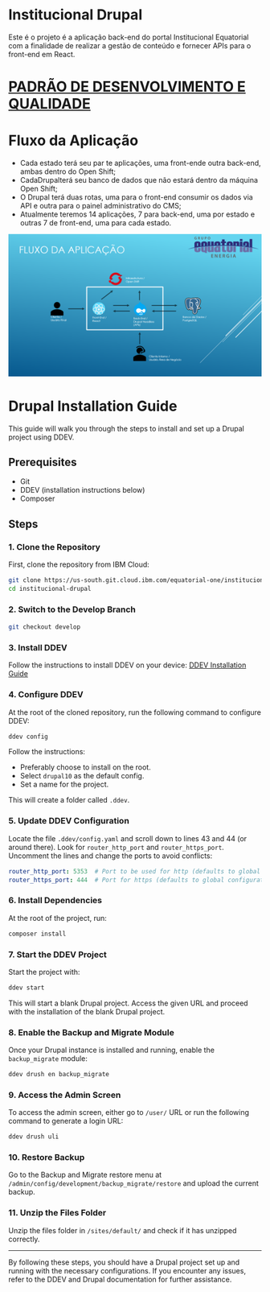 # Institucional Drupal
Este é o projeto é a aplicação back-end do portal Institucional Equatorial com a finalidade de realizar a gestão de conteúdo e fornecer APIs para o front-end em React. 


# [PADRÃO DE DESENVOLVIMENTO E QUALIDADE](/readme/Definitions.md)


# Fluxo da Aplicação
- Cada estado terá seu par te aplicações, uma front-ende outra back-end, ambas dentro do Open Shift;
- CadaDrupalterá seu banco de dados que não estará dentro da máquina Open Shift;
- O Drupal terá duas rotas, uma para o front-end consumir os dados via API e outra para o painel administrativo do CMS;
- Atualmente teremos 14 aplicações, 7 para back-end, uma por estado e outras 7 de front-end, uma para cada estado.

![Fluxo da aplicação](/readme/app_flow.png)

# Drupal Installation Guide

This guide will walk you through the steps to install and set up a Drupal project using DDEV.

## Prerequisites

- Git
- DDEV (installation instructions below)
- Composer

## Steps

### 1. Clone the Repository

First, clone the repository from IBM Cloud:

```sh
git clone https://us-south.git.cloud.ibm.com/equatorial-one/institucional-drupal
cd institucional-drupal
```

### 2. Switch to the Develop Branch

```sh
git checkout develop
```

### 3. Install DDEV

Follow the instructions to install DDEV on your device: [DDEV Installation Guide](https://ddev.readthedocs.io/en/stable/users/install/ddev-installation/#__tabbed_1_2)

### 4. Configure DDEV

At the root of the cloned repository, run the following command to configure DDEV:

```sh
ddev config
```

Follow the instructions:

- Preferably choose to install on the root.
- Select `drupal10` as the default config.
- Set a name for the project.

This will create a folder called `.ddev`.

### 5. Update DDEV Configuration

Locate the file `.ddev/config.yaml` and scroll down to lines 43 and 44 (or around there). Look for `router_http_port` and `router_https_port`. Uncomment the lines and change the ports to avoid conflicts:

```yaml
router_http_port: 5353  # Port to be used for http (defaults to global configuration, usually 80)
router_https_port: 444  # Port for https (defaults to global configuration, usually 443)
```

### 6. Install Dependencies

At the root of the project, run:

```sh
composer install
```

### 7. Start the DDEV Project

Start the project with:

```sh
ddev start
```

This will start a blank Drupal project. Access the given URL and proceed with the installation of the blank Drupal project.

### 8. Enable the Backup and Migrate Module

Once your Drupal instance is installed and running, enable the `backup_migrate` module:

```sh
ddev drush en backup_migrate
```

### 9. Access the Admin Screen

To access the admin screen, either go to `/user/` URL or run the following command to generate a login URL:

```sh
ddev drush uli
```

### 10. Restore Backup

Go to the Backup and Migrate restore menu at `/admin/config/development/backup_migrate/restore` and upload the current backup.

### 11. Unzip the Files Folder

Unzip the files folder in `/sites/default/` and check if it has unzipped correctly.

---

By following these steps, you should have a Drupal project set up and running with the necessary configurations. If you encounter any issues, refer to the DDEV and Drupal documentation for further assistance.

